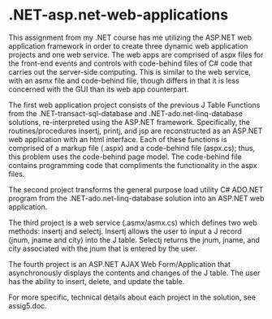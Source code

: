 .NET-asp.net-web-applications
=============================
This assignment from my .NET course has me utilizing the ASP.NET web application framework in order to create three dynamic web application projects and one web service. The web apps are comprised of aspx files for the front-end events and controls with code-behind files of C# code that carries out the server-side computing. This is similar to the web service, with an asmx file and code-behind file, though differs in that it is less concerned with the GUI than its web app counterpart.

The first web application project consists of the previous J Table Functions from the .NET-transact-sql-database and .NET-ado.net-linq-database solutions, re-interpreted using the ASP.NET framework. Specifically, the routines/procedures insertj, printj, and jsp are reconstructed as an ASP.NET web application with an html interface. Each of these functions is comprised of a markup file (.aspx) and a code-behind file (aspx.cs); thus, this problem uses the code-behind page model. The code-behind file contains programming code that compliments the functionality in the aspx files. 

The second project transforms the general purpose load utility C# ADO.NET program from the .NET-ado.net-linq-database solution into an ASP.NET web application. 

The third project is a web service (.asmx/asmx.cs) which defines two web methods: insertj and selectj. Insertj allows the user to input a J record (jnum, jname and city) into the J table. Selectj returns the jnum, jname, and city associated with the jnum that is entered by the user. 

The fourth project is an ASP.NET AJAX Web Form/Application that asynchronously displays the contents and changes of the J table. The user has the ability to insert, delete, and update the table. 

For more specific, technical details about each project in the solution, see assig5.doc. 